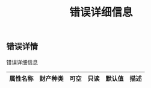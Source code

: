 ﻿---
title: 错误详细信息
second_title: Aspose.Cells Cloud Documen
type: docs
url: /zh/specification/model/errordetails/
description: Aspose.Cells 云模型规范：ErrorDetails。轻松处理 Excel 和其他电子表格文档，具有打开、生成、编辑、拆分、合并、比较和转换等功能
kwords: Excel, Office, 电子表格, Cloud REST API, 错误详细信息
weight: 50
---
## **错误详情**

错误详细信息

|属性名称|财产种类|可空|只读|默认值|描述|
|:- |:- |:- |:- |:- |:- |

